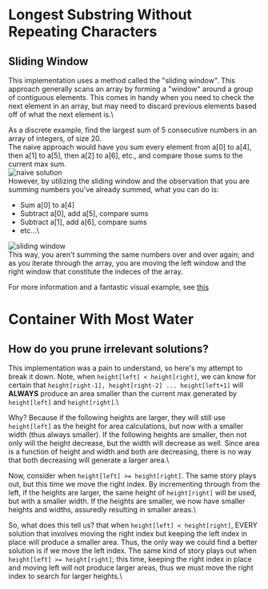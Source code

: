 # Longest Substring Without Repeating Characters
## Sliding Window
This implementation uses a method called the "sliding window". This approach generally scans an array by forming a "window" around a group of contiguous elements. This comes in handy when you need to check the next element in an array, but may need to discard previous elements based off of what the next element is.\

As a discrete example, find the largest sum of 5 consecutive numbers in an array of integers, of size 20.\
The naive approach would have you sum every element from a[0] to a[4], then a[1] to a[5], then a[2] to a[6], etc., and compare those sums to the current max sum.\
![naive solution](https://i.stack.imgur.com/2Dneo.png)\
However, by utilizing the sliding window and the observation that you are summing numbers you've already summed, what you can do is:
- Sum a[0] to a[4]
- Subtract a[0], add a[5], compare sums
- Subtract a[1], add a[6], compare sums
- etc...\

![sliding window](https://i.stack.imgur.com/zsGl7.png)\
This way, you aren't summing the same numbers over and over again; and as you iterate through the array, you are moving the left window and the right window that constitute the indeces of the array.

For more information and a fantastic visual example, see [this](https://stackoverflow.com/questions/8269916/what-is-sliding-window-algorithm-examples/64111403#64111403)

# Container With Most Water
## How do you prune irrelevant solutions?
This implementation was a pain to understand, so here's my attempt to break it down. Note, when `height[left] < height[right]`, we can know for certain that `height[right-1], height[right-2] ... height[left+1]` will **ALWAYS** produce an area smaller than the current max generated by `height[left]` and `height[right]`.\

Why? Because if the following heights are larger, they will still use `height[left]` as the height for area calculations, but now with a smaller width (thus always smaller). If the following heights are smaller, then not only will the height decrease, but the width will decrease as well. Since area is a function of height and width and both are decreasing, there is no way that both decreasing will generate a larger area.\

Now, consider when `height[left] >= height[right]`. The same story plays out, but this time we move the right index. By incrementing through from the left, if the heights are larger, the same height of `height[right]` will be used, but with a smaller width. If the heights are smaller, we now have smaller heights and widths, assuredly resulting in smaller areas.\

So, what does this tell us? that when `height[left] < height[right]`, EVERY solution that involves moving the right index but keeping the left index in place will produce a smaller area. Thus, the only way we could find a better solution is if we move the left index. The same kind of story plays out when `height[left] >= height[right]`; this time, keeping the right index in place and moving left will not produce larger areas, thus we must move the right index to search for larger heights.\
